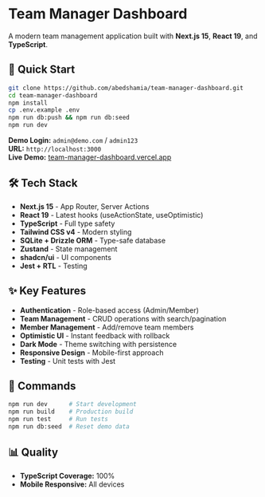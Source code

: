 # Team Manager Dashboard

A modern team management application built with **Next.js 15**, **React 19**, and **TypeScript**.

## 🚀 Quick Start

```bash
git clone https://github.com/abedshamia/team-manager-dashboard.git
cd team-manager-dashboard
npm install
cp .env.example .env
npm run db:push && npm run db:seed
npm run dev
```

**Demo Login:** `admin@demo.com` / `admin123`  
**URL:** `http://localhost:3000`  
**Live Demo:** [team-manager-dashboard.vercel.app](https://team-manager-dashboard.vercel.app)

## 🛠️ Tech Stack

- **Next.js 15** - App Router, Server Actions
- **React 19** - Latest hooks (useActionState, useOptimistic)
- **TypeScript** - Full type safety
- **Tailwind CSS v4** - Modern styling
- **SQLite + Drizzle ORM** - Type-safe database
- **Zustand** - State management
- **shadcn/ui** - UI components
- **Jest + RTL** - Testing

## ✨ Key Features

- **Authentication** - Role-based access (Admin/Member)
- **Team Management** - CRUD operations with search/pagination
- **Member Management** - Add/remove team members
- **Optimistic UI** - Instant feedback with rollback
- **Dark Mode** - Theme switching with persistence
- **Responsive Design** - Mobile-first approach
- **Testing** - Unit tests with Jest

## 🧪 Commands

```bash
npm run dev      # Start development
npm run build    # Production build  
npm run test     # Run tests
npm run db:seed  # Reset demo data
```

## 📊 Quality

- **TypeScript Coverage:** 100%
- **Mobile Responsive:** All devices

